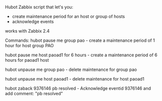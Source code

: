 Hubot Zabbix script that let's you:
 - create maintenance period for an host or group of hosts
- acknowledge events

 works with Zabbix 2.4

Commands:
hubot pause me group pao - create a maintenance period of 1 hour for host group PAO

hubot pause me host paoad1 for 6 hours -  create a maintenance period of 6 hours for paoad1 host

hubot unpause me group pao - delete maintenance for group pao

hubot unpause me host paoad1 - delete maintenance for host paoad1

hubot zaback 9376146 pb resolved - Acknowledge eventid 9376146 and add comment: "pb resolved"

